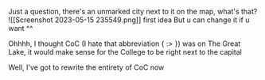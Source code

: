 Just a question, there's an unmarked city next to it on the map, what's that?
![[Screenshot 2023-05-15 235549.png]] first idea
But u can change it if u want ^^

Ohhhh, I thought CoC (I hate that abbreviation { :> })  was on The Great Lake, it would make sense for the College to be right next to the capital

Well, I've got to rewrite the entirety of CoC now
